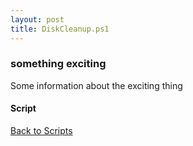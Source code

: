 ```yaml
---
layout: post
title: DiskCleanup.ps1
---
```


### something exciting

Some information about the exciting thing

#### Script

<script async src="https://gist-it.appspot.com/github.com/BanterBoy/scripts-blog/blob/master/PowerShell/scripts/DiskCleanup.ps1"></script>

<a href="/menu/_pages/scripts.html">Back to Scripts</a>
